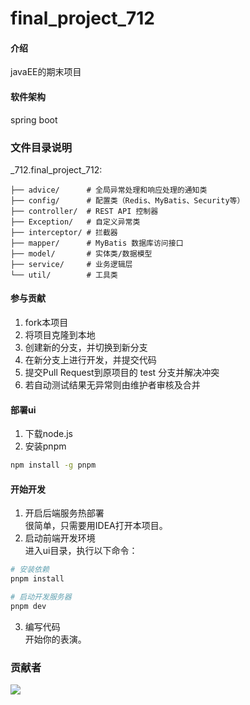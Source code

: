 # final_project_712

#### 介绍
javaEE的期末项目
#### 软件架构
spring boot
### 文件目录说明
_712.final_project_712:
```
├── advice/      # 全局异常处理和响应处理的通知类
├── config/      # 配置类（Redis、MyBatis、Security等）
├── controller/  # REST API 控制器
├── Exception/   # 自定义异常类
├── interceptor/ # 拦截器
├── mapper/      # MyBatis 数据库访问接口
├── model/       # 实体类/数据模型
├── service/     # 业务逻辑层
└── util/        # 工具类
```

#### 参与贡献
1. fork本项目
2. 将项目克隆到本地
3. 创建新的分支，并切换到新分支
4. 在新分支上进行开发，并提交代码
5. 提交Pull Request到原项目的 test 分支并解决冲突
6. 若自动测试结果无异常则由维护者审核及合并
#### 部署ui
1. 下载node.js
2. 安装pnpm
```sh
npm install -g pnpm
```
#### 开始开发
1. 开启后端服务热部署  
很简单，只需要用IDEA打开本项目。
2. 启动前端开发环境  
   进入ui目录，执行以下命令：
```sh
# 安装依赖
pnpm install
```

```sh
# 启动开发服务器
pnpm dev
```
3. 编写代码  
开始你的表演。
### 贡献者


<a href="https://github.com/awsl1110/final_project_712/graphs/contributors">
  <img src="https://contrib.rocks/image?repo=awsl1110/final_project_712" />
</a>